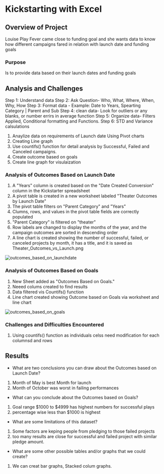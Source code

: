 # Kickstarting with Excel

## Overview of Project
Louise Play Fever came close to funding goal and she wants data to know how different campaigns fared in relation with launch date and funding goals

### Purpose
Is to provide data based on their launch dates and funding goals

## Analysis and Challenges
Step 1: Understand data
Step 2: Ask Question- Who, What, Where, When, Why, How
Step 3: Format data - Example: Date to Years, Spearting Category | Parent and Sub 
Step 4: clean data- Look for outliers or any blanks, or number errirs in average function
Step 5: Organize data- Filters Applied, Conditional formatting  and Functions.
Step 6: STD and Variance calsulations

1. Anaylize data on requirements of Launch date Using Pivot charts
2. Creating Line graph
3. Use countifs() function for detail analysis by Successful, Failed and Canceled campaigns.
4. Create outcome based on goals
5. Create line graph for visulaization


### Analysis of Outcomes Based on Launch Date
1. A "Years" column is created based on the "Date Created Conversion" column in the Kickstarter spreadsheet 
2. A pivot table is created in a new worksheet labeled "Theater Outcomes by Launch Date"
3. The pivot table filters on "Parent Category" and "Years"
4. Clumns, rows, and values in the pivot table fields are correctly populated
5. "Parent Category" is filtered on "theater" 
6. Row labels are changed to display the months of the year, and the campaign outcomes are sorted in descending order
7. A line chart is created showing the number of successful, failed, or canceled projects by month, it has a title, and it is saved as Theater_Outcomes_vs_Launch.png

![outcomes_based_on_launchdate](kickstarter/Theater_Outcomes_vs_Launch.png)

### Analysis of Outcomes Based on Goals
1. New Sheet added as "Outcomes Based on Goals."
2. Neeed colums created to find results
3. Data filtered vis Countifs() function
4. Line chart created showing Outcome based on Goals  via worksheet and line chart

![outcomes_based_on_goals](kickstarter/Outcomes_vs_Goals.png)

### Challenges and Difficulties Encountered
 1. Using countifs() function as individuals celss need modification for each columnsd and rows

## Results

- What are two conclusions you can draw about the Outcomes based on Launch Date?
1. Month of May is best Month for launch
2. Month of October was worst in failing performances

- What can you conclude about the Outcomes based on Goals?
1. Goal range $1000 to $4999 has highest numbers for successful plays
2. percentage wise less than $1000 is highest

- What are some limitations of this dataset?
1. Some factors are keping people from pledging to those failed projects
2. too many results are close for successful and failed project with similar pledge amount.

- What are some other possible tables and/or graphs that we could create?
1. We can creat bar graphs, Stacked colum graphs.
